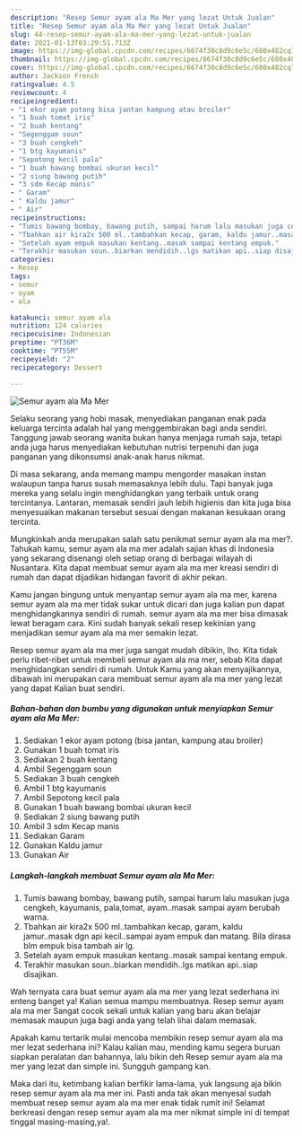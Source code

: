 ```yaml
---
description: "Resep Semur ayam ala Ma Mer yang lezat Untuk Jualan"
title: "Resep Semur ayam ala Ma Mer yang lezat Untuk Jualan"
slug: 44-resep-semur-ayam-ala-ma-mer-yang-lezat-untuk-jualan
date: 2021-01-13T03:29:51.713Z
image: https://img-global.cpcdn.com/recipes/6674f30c8d9c6e5c/680x482cq70/semur-ayam-ala-ma-mer-foto-resep-utama.jpg
thumbnail: https://img-global.cpcdn.com/recipes/6674f30c8d9c6e5c/680x482cq70/semur-ayam-ala-ma-mer-foto-resep-utama.jpg
cover: https://img-global.cpcdn.com/recipes/6674f30c8d9c6e5c/680x482cq70/semur-ayam-ala-ma-mer-foto-resep-utama.jpg
author: Jackson French
ratingvalue: 4.5
reviewcount: 4
recipeingredient:
- "1 ekor ayam potong bisa jantan kampung atau broiler"
- "1 buah tomat iris"
- "2 buah kentang"
- "Segenggam soun"
- "3 buah cengkeh"
- "1 btg kayumanis"
- "Sepotong kecil pala"
- "1 buah bawang bombai ukuran kecil"
- "2 siung bawang putih"
- "3 sdm Kecap manis"
- " Garam"
- " Kaldu jamur"
- " Air"
recipeinstructions:
- "Tumis bawang bombay, bawang putih, sampai harum lalu masukan juga cengkeh, kayumanis, pala,tomat, ayam..masak sampai ayam berubah warna."
- "Tbahkan air kira2x 500 ml..tambahkan kecap, garam, kaldu jamur..masak dgn api kecil..sampai ayam empuk dan matang. Bila dirasa blm empuk bisa tambah air lg."
- "Setelah ayam empuk masukan kentang..masak sampai kentang empuk."
- "Terakhir masukan soun..biarkan mendidih..lgs matikan api..siap disajikan."
categories:
- Resep
tags:
- semur
- ayam
- ala

katakunci: semur ayam ala 
nutrition: 124 calories
recipecuisine: Indonesian
preptime: "PT36M"
cooktime: "PT55M"
recipeyield: "2"
recipecategory: Dessert

---
```



![Semur ayam ala Ma Mer](https://img-global.cpcdn.com/recipes/6674f30c8d9c6e5c/680x482cq70/semur-ayam-ala-ma-mer-foto-resep-utama.jpg)

Selaku seorang yang hobi masak, menyediakan panganan enak pada keluarga tercinta adalah hal yang menggembirakan bagi anda sendiri. Tanggung jawab seorang  wanita bukan hanya menjaga rumah saja, tetapi anda juga harus menyediakan kebutuhan nutrisi terpenuhi dan juga panganan yang dikonsumsi anak-anak harus nikmat.

Di masa  sekarang, anda memang mampu mengorder masakan instan walaupun tanpa harus susah memasaknya lebih dulu. Tapi banyak juga mereka yang selalu ingin menghidangkan yang terbaik untuk orang tercintanya. Lantaran, memasak sendiri jauh lebih higienis dan kita juga bisa menyesuaikan makanan tersebut sesuai dengan makanan kesukaan orang tercinta. 



Mungkinkah anda merupakan salah satu penikmat semur ayam ala ma mer?. Tahukah kamu, semur ayam ala ma mer adalah sajian khas di Indonesia yang sekarang disenangi oleh setiap orang di berbagai wilayah di Nusantara. Kita dapat membuat semur ayam ala ma mer kreasi sendiri di rumah dan dapat dijadikan hidangan favorit di akhir pekan.

Kamu jangan bingung untuk menyantap semur ayam ala ma mer, karena semur ayam ala ma mer tidak sukar untuk dicari dan juga kalian pun dapat menghidangkannya sendiri di rumah. semur ayam ala ma mer bisa dimasak lewat beragam cara. Kini sudah banyak sekali resep kekinian yang menjadikan semur ayam ala ma mer semakin lezat.

Resep semur ayam ala ma mer juga sangat mudah dibikin, lho. Kita tidak perlu ribet-ribet untuk membeli semur ayam ala ma mer, sebab Kita dapat menghidangkan sendiri di rumah. Untuk Kamu yang akan menyajikannya, dibawah ini merupakan cara membuat semur ayam ala ma mer yang lezat yang dapat Kalian buat sendiri.

<!--inarticleads1-->

##### Bahan-bahan dan bumbu yang digunakan untuk menyiapkan Semur ayam ala Ma Mer:

1. Sediakan 1 ekor ayam potong (bisa jantan, kampung atau broiler)
1. Gunakan 1 buah tomat iris
1. Sediakan 2 buah kentang
1. Ambil Segenggam soun
1. Sediakan 3 buah cengkeh
1. Ambil 1 btg kayumanis
1. Ambil Sepotong kecil pala
1. Gunakan 1 buah bawang bombai ukuran kecil
1. Sediakan 2 siung bawang putih
1. Ambil 3 sdm Kecap manis
1. Sediakan  Garam
1. Gunakan  Kaldu jamur
1. Gunakan  Air




<!--inarticleads2-->

##### Langkah-langkah membuat Semur ayam ala Ma Mer:

1. Tumis bawang bombay, bawang putih, sampai harum lalu masukan juga cengkeh, kayumanis, pala,tomat, ayam..masak sampai ayam berubah warna.
1. Tbahkan air kira2x 500 ml..tambahkan kecap, garam, kaldu jamur..masak dgn api kecil..sampai ayam empuk dan matang. Bila dirasa blm empuk bisa tambah air lg.
1. Setelah ayam empuk masukan kentang..masak sampai kentang empuk.
1. Terakhir masukan soun..biarkan mendidih..lgs matikan api..siap disajikan.




Wah ternyata cara buat semur ayam ala ma mer yang lezat sederhana ini enteng banget ya! Kalian semua mampu membuatnya. Resep semur ayam ala ma mer Sangat cocok sekali untuk kalian yang baru akan belajar memasak maupun juga bagi anda yang telah lihai dalam memasak.

Apakah kamu tertarik mulai mencoba membikin resep semur ayam ala ma mer lezat sederhana ini? Kalau kalian mau, mending kamu segera buruan siapkan peralatan dan bahannya, lalu bikin deh Resep semur ayam ala ma mer yang lezat dan simple ini. Sungguh gampang kan. 

Maka dari itu, ketimbang kalian berfikir lama-lama, yuk langsung aja bikin resep semur ayam ala ma mer ini. Pasti anda tak akan menyesal sudah membuat resep semur ayam ala ma mer enak tidak rumit ini! Selamat berkreasi dengan resep semur ayam ala ma mer nikmat simple ini di tempat tinggal masing-masing,ya!.

